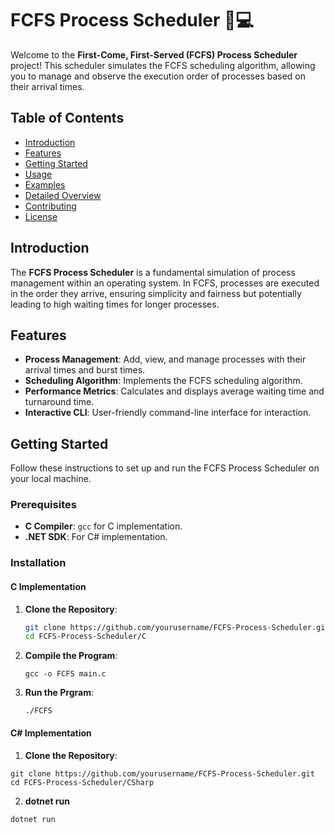 # FCFS Process Scheduler 📅💻

Welcome to the **First-Come, First-Served (FCFS) Process Scheduler** project! This scheduler simulates the FCFS scheduling algorithm, allowing you to manage and observe the execution order of processes based on their arrival times.

## Table of Contents
- [Introduction](#introduction)
- [Features](#features)
- [Getting Started](#getting-started)
- [Usage](#usage)
- [Examples](#examples)
- [Detailed Overview](#detailed-overview)
- [Contributing](#contributing)
- [License](#license)

## Introduction
The **FCFS Process Scheduler** is a fundamental simulation of process management within an operating system. In FCFS, processes are executed in the order they arrive, ensuring simplicity and fairness but potentially leading to high waiting times for longer processes.

## Features
- **Process Management**: Add, view, and manage processes with their arrival times and burst times.
- **Scheduling Algorithm**: Implements the FCFS scheduling algorithm.
- **Performance Metrics**: Calculates and displays average waiting time and turnaround time.
- **Interactive CLI**: User-friendly command-line interface for interaction.

## Getting Started
Follow these instructions to set up and run the FCFS Process Scheduler on your local machine.

### Prerequisites
- **C Compiler**: `gcc` for C implementation.
- **.NET SDK**: For C# implementation.

### Installation

#### C Implementation
1. **Clone the Repository**:
   ```bash
   git clone https://github.com/yourusername/FCFS-Process-Scheduler.git
   cd FCFS-Process-Scheduler/C

2. **Compile the Program**:
    ```
    gcc -o FCFS main.c
    ```

3. **Run the Prgram**:
    ```
    ./FCFS
    ```



#### C# Implementation
1. **Clone the Repository**:
```
git clone https://github.com/yourusername/FCFS-Process-Scheduler.git
cd FCFS-Process-Scheduler/CSharp
```
2. **dotnet run**
```
dotnet run
```
